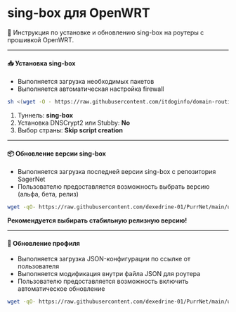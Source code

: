 # sing-box для OpenWRT

🛜 Инструкция по установке и обновлению sing-box на роутеры с прошивкой OpenWRT.

------------

#### 📥 Установка sing-box

- Выполняется загрузка необходимых пакетов
- Выполняется автоматическая настройка firewall

```bash
sh <(wget -O - https://raw.githubusercontent.com/itdoginfo/domain-routing-openwrt/master/getdomains-install.sh)
```

1. Туннель: **sing-box**
2. Установка DNSCrypt2 или Stubby: **No**
3. Выбор страны: **Skip script creation**

------------

#### 📦 Обновление версии sing-box

- Выполняется загрузка последней версии sing-box с репозитория SagerNet
- Пользователю предоставляется возможность выбрать версию (альфа, бета, релиз)

```bash
wget -qO- https://raw.githubusercontent.com/dexedrine-01/PurrNet/main/update_sing-box.sh | sh
```
**Рекомендуется выбирать стабильную релизную версию!**

------------

#### 🔄 Обновление профиля

- Выполняется загрузка JSON-конфигурации по ссылке от пользователя
- Выполняется модификация внутри файла JSON для роутера
- Пользователю предоставляется возможность включить автоматическое обновление

```bash
wget -qO- https://raw.githubusercontent.com/dexedrine-01/PurrNet/main/update_config.sh | sh
```

